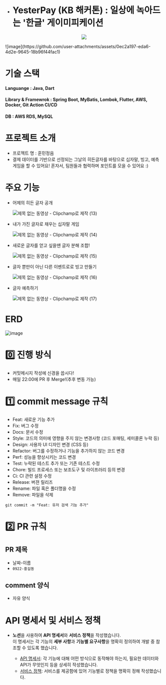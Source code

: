 - # YesterPay (KB 해커톤) : 일상에 녹아드는 '한글' 게이미피케이션
<p align="center">
<img src="https://github.com/user-attachments/assets/10487c87-61c6-403c-8023-4cf2c0877b56">
</p>
![image](https://github.com/user-attachments/assets/0ec2a197-eda6-4d2e-9645-18b96f44fac1)


# 기술 스택

#### Languange : Java, Dart
#### Library & Framewrok : Spring Boot, MyBatis, Lombok, Flutter, AWS, Docker, Git Action CI/CD
#### DB : AWS RDS, MySQL

# 프로젝트 소개
<ul>
  <li>프로젝트 명 : 훈민정음</li>
  <li>결제 데이터를 기반으로 선정되는 그날의 히든글자를 바탕으로
십자말, 빙고, 예측 게임을 할 수 있어요!
혼자서, 팀원들과 협력하며 포인트를 모을 수 있어요 :)</li>
</ul>

# 주요 기능

- 어제의 히든 글자 공개
  
  ![제목 없는 동영상 - Clipchamp로 제작 (13)](https://github.com/user-attachments/assets/cac4e7d9-73aa-4a5d-abd0-3626b5d93b68)

- 내가 가진 글자로 채우는 십자말 게임
  
  ![제목 없는 동영상 - Clipchamp로 제작 (14)](https://github.com/user-attachments/assets/a0e52759-8260-46ea-8bda-8120f5acf156)

- 새로운 글자를 얻고 싶을땐 글자 분해 조합!
  
  ![제목 없는 동영상 - Clipchamp로 제작 (15)](https://github.com/user-attachments/assets/a1ff34e0-12e7-46b6-aaa6-55d868a2c1eb)

- 글자 뿐만이 아닌 다른 이벤트로로 빙고 만들기
  
  ![제목 없는 동영상 - Clipchamp로 제작 (16)](https://github.com/user-attachments/assets/c02f7b2c-edc4-49cd-8224-c7aee7a3c90d)

- 글자 예측하기

  ![제목 없는 동영상 - Clipchamp로 제작 (17)](https://github.com/user-attachments/assets/95ee519a-282d-42d9-8080-8624d67abbe8)



# ERD
![image](https://github.com/user-attachments/assets/6bf41ee0-c425-4c82-ac02-8941f6c9d34f)




# 0️⃣ 진행 방식
- 커밋메시지 작성에 신경을 씁시다!
- 매일 22:00에 PR 후 Merge!(추후 변동 가능)

# 1️⃣ commit message 규칙

- Feat:     새로운 기능 추가
- Fix:      버그 수정
- Docs:     문서 수정
- Style:    코드의 의미에 영향을 주지 않는 변경사항 (코드 포매팅, 세미콜론 누락 등)
- Design:   사용자 UI 디자인 변경 (CSS 등)
- Refactor: 버그를 수정하거나 기능을 추가하지 않는 코드 변경
- Perf:     성능을 향상시키는 코드 변경
- Test:     누락된 테스트 추가 또는 기존 테스트 수정
- Chore:    빌드 프로세스 또는 보조도구 및 라이프러리 등의 변경
- Ci:       CI 관련 설정 수정
- Release:  버젼 릴리즈
- Rename:   파일 혹은 폴더명을 수정
- Remove:   파일을 삭제

```shell
git commit -m "Feat: 유저 검색 기능 추가"
```

# 2️⃣ PR 규칙
## PR 제목
- 날짜-이름
- `0922-홍길동`
## comment 양식
- 자유 양식

# API 명세서 및 서비스 정책

- **노션**을 사용하여 **API 명세서**와 **서비스 정책**을 작성했습니다.  
  이 명세서는 각 기능의 **세부 사항**과 **기능별 요구사항**을 명확히 정의하여 개발 중 참조할 수 있도록 했습니다.
  
  - <a href="https://faint-apparel-50a.notion.site/API-1c704b02ec45817c8b21d7bed9792da5?pvs=4">API 명세서</a>: 각 기능에 대해 어떤 방식으로 동작해야 하는지, 필요한 데이터와 API가 무엇인지 등을 상세히 작성했습니다.
  - <a href="https://gayoling.notion.site/82cde57e86504e0d984a59b31a38bea2?pvs=4">서비스 정책</a>: 서비스를 제공함에 있어 기능별로 정책을 명확히 정해 작성했습니다.


